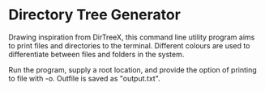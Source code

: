 # Directory Tree Generator

Drawing inspiration from DirTreeX, this command line utility program aims  
to print files and directories to the terminal.
Different colours are used to differentiate between files and folders in the system.  

Run the program, supply a root location, and provide the option of printing to file with  -o.  Outfile is saved as "output.txt".  